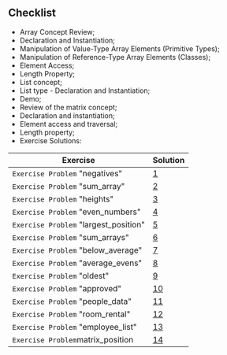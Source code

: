 ## Checklist
- Array Concept Review;
- Declaration and Instantiation;
- Manipulation of Value-Type Array Elements (Primitive Types);
- Manipulation of Reference-Type Array Elements (Classes);
- Element Access;
- Length Property;
- List concept;
- List type - Declaration and Instantiation;
- Demo;
- Review of the matrix concept;
- Declaration and instantiation;
- Element access and traversal;
- Length property;
- Exercise Solutions:
  

| **Exercise**                          | **Solution**                                                                                                                                                       |
|---------------------------------------|--------------------------------------------------------------------------------------------------------------------------------------------------------------------|
| `Exercise Problem` "negatives"        | [1](https://github.com/souzafcharles/Complete-Java-Object-Oriented-Programming-and-Projects/tree/master/Session_H8_Memory_Management_Arrays_and_Lists/Exercise01)  |
| `Exercise Problem` "sum_array"        | [2](https://github.com/souzafcharles/Complete-Java-Object-Oriented-Programming-and-Projects/tree/master/Session_H8_Memory_Management_Arrays_and_Lists/Exercise02)  |
| `Exercise Problem` "heights"          | [3](https://github.com/souzafcharles/Complete-Java-Object-Oriented-Programming-and-Projects/tree/master/Session_H8_Memory_Management_Arrays_and_Lists/Exercise03)  |
| `Exercise Problem` "even_numbers"     | [4](https://github.com/souzafcharles/Complete-Java-Object-Oriented-Programming-and-Projects/tree/master/Session_H8_Memory_Management_Arrays_and_Lists/Exercise04)  |
| `Exercise Problem` "largest_position" | [5](https://github.com/souzafcharles/Complete-Java-Object-Oriented-Programming-and-Projects/tree/master/Session_H8_Memory_Management_Arrays_and_Lists/Exercise05)  |
| `Exercise Problem` "sum_arrays"       | [6](https://github.com/souzafcharles/Complete-Java-Object-Oriented-Programming-and-Projects/tree/master/Session_H8_Memory_Management_Arrays_and_Lists/Exercise06)  |
| `Exercise Problem` "below_average"    | [7](https://github.com/souzafcharles/Complete-Java-Object-Oriented-Programming-and-Projects/tree/master/Session_H8_Memory_Management_Arrays_and_Lists/Exercise07)  |
| `Exercise Problem` "average_evens"    | [8](https://github.com/souzafcharles/Complete-Java-Object-Oriented-Programming-and-Projects/tree/master/Session_H8_Memory_Management_Arrays_and_Lists/Exercise08)  |
| `Exercise Problem` "oldest"           | [9](https://github.com/souzafcharles/Complete-Java-Object-Oriented-Programming-and-Projects/tree/master/Session_H8_Memory_Management_Arrays_and_Lists/Exercise09)  |
| `Exercise Problem` "approved"         | [10](https://github.com/souzafcharles/Complete-Java-Object-Oriented-Programming-and-Projects/tree/master/Session_H8_Memory_Management_Arrays_and_Lists/Exercise10) |
| `Exercise Problem` "people_data"      | [11](https://github.com/souzafcharles/Complete-Java-Object-Oriented-Programming-and-Projects/tree/master/Session_H8_Memory_Management_Arrays_and_Lists/Exercise11) |
| `Exercise Problem` "room_rental"      | [12](https://github.com/souzafcharles/Complete-Java-Object-Oriented-Programming-and-Projects/tree/master/Session_H8_Memory_Management_Arrays_and_Lists/Exercise12) |
| `Exercise Problem` "employee_list"    | [13](https://github.com/souzafcharles/Complete-Java-Object-Oriented-Programming-and-Projects/tree/master/Session_H8_Memory_Management_Arrays_and_Lists/Exercise13) |
| `Exercise Problem`matrix_position     | [14](https://github.com/souzafcharles/Complete-Java-Object-Oriented-Programming-and-Projects/tree/master/Session_H8_Memory_Management_Arrays_and_Lists/Exercise14) | 


